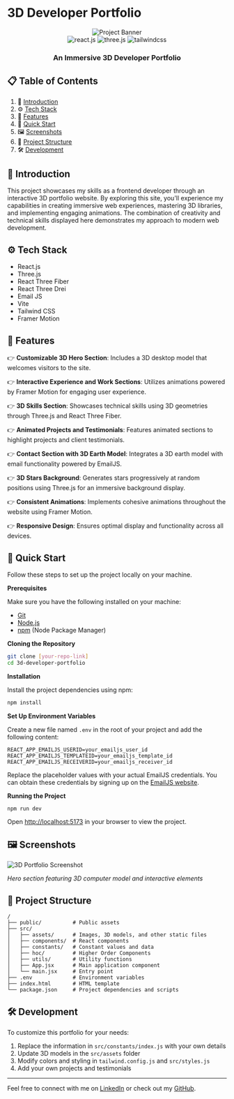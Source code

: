 # 3D Developer Portfolio

<div align="center">
  <img src="https://github.com/adrianhajdin/project_3D_developer_portfolio/assets/151519281/4722160a-8e61-403f-a905-728feae1f7e6" alt="Project Banner">

  <div>
    <img src="https://img.shields.io/badge/-React_JS-black?style=for-the-badge&logoColor=white&logo=react&color=61DAFB" alt="react.js" />
    <img src="https://img.shields.io/badge/-Three_JS-black?style=for-the-badge&logoColor=white&logo=threedotjs&color=000000" alt="three.js" />
    <img src="https://img.shields.io/badge/-Tailwind_CSS-black?style=for-the-badge&logoColor=white&logo=tailwindcss&color=06B6D4" alt="tailwindcss" />
  </div>

  <h3 align="center">An Immersive 3D Developer Portfolio</h3>
</div>

## 📋 Table of Contents

1. 🤖 [Introduction](#introduction)
2. ⚙️ [Tech Stack](#tech-stack)
3. 🔋 [Features](#features)
4. 🤸 [Quick Start](#quick-start)
5. 🖼️ [Screenshots](#screenshots)
6. 📁 [Project Structure](#project-structure)
7. 🛠️ [Development](#development)

## 🤖 Introduction

This project showcases my skills as a frontend developer through an interactive 3D portfolio website. By exploring this site, you'll experience my capabilities in creating immersive web experiences, mastering 3D libraries, and implementing engaging animations. The combination of creativity and technical skills displayed here demonstrates my approach to modern web development.

## ⚙️ Tech Stack

- React.js
- Three.js
- React Three Fiber
- React Three Drei
- Email JS
- Vite
- Tailwind CSS
- Framer Motion

## 🔋 Features

👉 **Customizable 3D Hero Section**: Includes a 3D desktop model that welcomes visitors to the site.

👉 **Interactive Experience and Work Sections**: Utilizes animations powered by Framer Motion for engaging user experience.

👉 **3D Skills Section**: Showcases technical skills using 3D geometries through Three.js and React Three Fiber.

👉 **Animated Projects and Testimonials**: Features animated sections to highlight projects and client testimonials.

👉 **Contact Section with 3D Earth Model**: Integrates a 3D earth model with email functionality powered by EmailJS.

👉 **3D Stars Background**: Generates stars progressively at random positions using Three.js for an immersive background display.

👉 **Consistent Animations**: Implements cohesive animations throughout the website using Framer Motion.

👉 **Responsive Design**: Ensures optimal display and functionality across all devices.

## 🤸 Quick Start

Follow these steps to set up the project locally on your machine.

**Prerequisites**

Make sure you have the following installed on your machine:

- [Git](https://git-scm.com/)
- [Node.js](https://nodejs.org/en)
- [npm](https://www.npmjs.com/) (Node Package Manager)

**Cloning the Repository**

```bash
git clone [your-repo-link]
cd 3d-developer-portfolio
```

**Installation**

Install the project dependencies using npm:

```bash
npm install
```

**Set Up Environment Variables**

Create a new file named `.env` in the root of your project and add the following content:

```env
REACT_APP_EMAILJS_USERID=your_emailjs_user_id
REACT_APP_EMAILJS_TEMPLATEID=your_emailjs_template_id
REACT_APP_EMAILJS_RECEIVERID=your_emailjs_receiver_id
```

Replace the placeholder values with your actual EmailJS credentials. You can obtain these credentials by signing up on the [EmailJS website](https://www.emailjs.com/).

**Running the Project**

```bash
npm run dev
```

Open [http://localhost:5173](http://localhost:5173) in your browser to view the project.

## 🖼️ Screenshots

![3D Portfolio Screenshot](https://drive.google.com/uc?export=view&id=144MukdAem56Xk0wP36K9tStEd8m4S-9g)

*Hero section featuring 3D computer model and interactive elements*

## 📁 Project Structure

```
/
├── public/          # Public assets
├── src/
│   ├── assets/      # Images, 3D models, and other static files
│   ├── components/  # React components
│   ├── constants/   # Constant values and data
│   ├── hoc/         # Higher Order Components
│   ├── utils/       # Utility functions
│   ├── App.jsx      # Main application component
│   └── main.jsx     # Entry point
├── .env             # Environment variables
├── index.html       # HTML template
└── package.json     # Project dependencies and scripts
```

## 🛠️ Development

To customize this portfolio for your needs:

1. Replace the information in `src/constants/index.js` with your own details
2. Update 3D models in the `src/assets` folder
3. Modify colors and styling in `tailwind.config.js` and `src/styles.js`
4. Add your own projects and testimonials

---

Feel free to connect with me on [LinkedIn](https://linkedin.com/in/yourprofile) or check out my [GitHub](https://github.com/yourusername).
